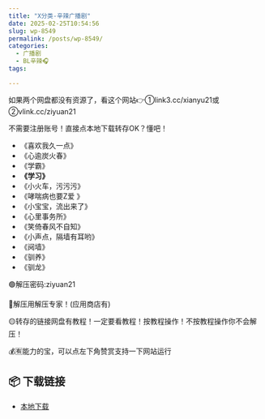 ```yaml
---
title: "X分类-辛辣广播剧"
date: 2025-02-25T10:54:56
slug: wp-8549
permalink: /posts/wp-8549/
categories:
  - 广播剧
  - BL辛辣🎧
tags:

---
```


如果两个网盘都没有资源了，看这个网站👉①link3.cc/xianyu21或②vlink.cc/ziyuan21

不需要注册账号！直接点本地下载转存OK？懂吧！

*   《喜欢我久一点》
*   《心逾炭火春》
*   《学霸》
*   **《学习》**
*   《小火车，污污污》
*   《哮喘病也要Z爱 》
*   《小宝宝，流出来了》
*   《心里事务所》
*   《笑倚春风不自知》
*   《小声点，隔墙有耳哟》
*   《阋墙》
*   《驯养》
*   《驯龙》

🟢解压密码:ziyuan21

🔵解压用解压专家！(应用商店有)

🟡转存的链接网盘有教程！一定要看教程！按教程操作！不按教程操作你不会解压！

💰🈶能力的宝，可以点左下角赞赏支持一下网站运行

## 📦 下载链接
- [本地下载](https://blziyuan21.com/pay-download/8549?key=9ed0e86aa1&down_id=0)

